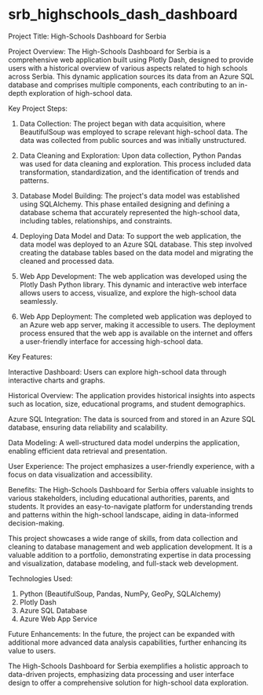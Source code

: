# srb_highschools_dash_dashboard
Project Title: High-Schools Dashboard for Serbia

Project Overview:
The High-Schools Dashboard for Serbia is a comprehensive web application built using Plotly Dash, designed to provide users with a historical overview of various aspects related to high schools across Serbia. This dynamic application sources its data from an Azure SQL database and comprises multiple components, each contributing to an in-depth exploration of high-school data.

Key Project Steps:

1. Data Collection:
The project began with data acquisition, where BeautifulSoup was employed to scrape relevant high-school data. The data was collected from public sources and was initially unstructured.

2. Data Cleaning and Exploration:
Upon data collection, Python Pandas was used for data cleaning and exploration. This process included data transformation, standardization, and the identification of trends and patterns.

3. Database Model Building:
The project's data model was established using SQLAlchemy. This phase entailed designing and defining a database schema that accurately represented the high-school data, including tables, relationships, and constraints.

4. Deploying Data Model and Data:
To support the web application, the data model was deployed to an Azure SQL database. This step involved creating the database tables based on the data model and migrating the cleaned and processed data.

5. Web App Development:
The web application was developed using the Plotly Dash Python library. This dynamic and interactive web interface allows users to access, visualize, and explore the high-school data seamlessly.

6. Web App Deployment:
The completed web application was deployed to an Azure web app server, making it accessible to users. The deployment process ensured that the web app is available on the internet and offers a user-friendly interface for accessing high-school data.

Key Features:

Interactive Dashboard: Users can explore high-school data through interactive charts and graphs.

Historical Overview: The application provides historical insights into aspects such as location, size, educational programs, and student demographics.

Azure SQL Integration: The data is sourced from and stored in an Azure SQL database, ensuring data reliability and scalability.

Data Modeling: A well-structured data model underpins the application, enabling efficient data retrieval and presentation.

User Experience: The project emphasizes a user-friendly experience, with a focus on data visualization and accessibility.

Benefits:
The High-Schools Dashboard for Serbia offers valuable insights to various stakeholders, including educational authorities, parents, and students. It provides an easy-to-navigate platform for understanding trends and patterns within the high-school landscape, aiding in data-informed decision-making.

This project showcases a wide range of skills, from data collection and cleaning to database management and web application development. It is a valuable addition to a portfolio, demonstrating expertise in data processing and visualization, database modeling, and full-stack web development.

Technologies Used:
1. Python (BeautifulSoup, Pandas, NumPy, GeoPy, SQLAlchemy)
2. Plotly Dash
3. Azure SQL Database
4. Azure Web App Service

Future Enhancements:
In the future, the project can be expanded with additional more advanced data analysis capabilities, further enhancing its value to users.

The High-Schools Dashboard for Serbia exemplifies a holistic approach to data-driven projects, emphasizing data processing and user interface design to offer a comprehensive solution for high-school data exploration.
